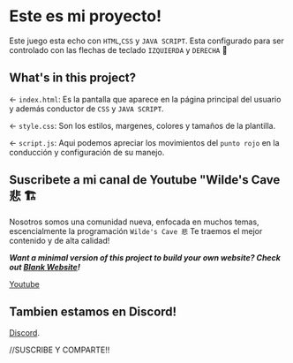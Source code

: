 # Este es mi proyecto!

Este juego esta echo con `HTML`,`CSS` y `JAVA SCRIPT`. Esta configurado para ser controlado con las flechas de teclado `IZQUIERDA` y `DERECHA` 🦄

## What's in this project?

← `index.html`: Es la pantalla que aparece en la página principal del usuario y además conductor de `CSS` y `JAVA SCRIPT`.

← `style.css`:  Son los estilos, margenes, colores y tamaños de la plantilla.

← `script.js`: Aqui podemos apreciar los movimientos del `punto rojo` en la conducción y configuración de su manejo.

## Suscribete a mi canal de Youtube "Wilde's Cave 悲 🏗️

Nosotros somos una comunidad nueva, enfocada en muchos temas, escencialmente la programación `Wilde's Cave 悲` Te traemos el mejor contenido y de alta calidad!

___Want a minimal version of this project to build your own website? Check out [Blank Website](https://glitch.com/edit/#!/remix/glitch-blank-website)!___

[Youtube](https://www.youtube.com/channel/UCNMzB7x-dytJ300hKYiQDPg)

## Tambien estamos en Discord!

[Discord](https://discord.com/invite/XR7B4a7Ptq).

//SUSCRIBE Y COMPARTE!!
